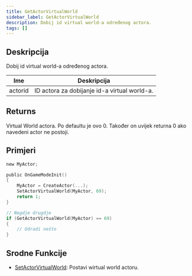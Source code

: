 ```yaml
---
title: GetActorVirtualWorld
sidebar_label: GetActorVirtualWorld
description: Dobij id virtual world-a određenog actora.
tags: []
---
```


<VersionWarn version='SA-MP 0.3.7' />

## Deskripcija

Dobij id virtual world-a određenog actora.

| Ime     | Deskripcija                                      |
| ------- | ------------------------------------------------ |
| actorid | ID actora za dobijanje id-a virtual world-a.     |

## Returns

Virtual World actora. Po defaultu je ovo 0. Također on uvijek returna 0 ako navedeni actor ne postoji.

## Primjeri

```c
new MyActor;

public OnGameModeInit()
{
    MyActor = CreateActor(...);
    SetActorVirtualWorld(MyActor, 69);
    return 1;
}

// Negdje drugdje
if (GetActorVirtualWorld(MyActor) == 69)
{
    // Odradi nešto
}
```

## Srodne Funkcije

- [SetActorVirtualWorld](SetActorVirtualWorld): Postavi wirtual world actoru.
